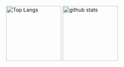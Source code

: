 
<!--
### Hi there 👋
**mitixx/mitixx** is a ✨ _special_ ✨ repository because its `README.md` (this file) appears on your GitHub profile.

Here are some ideas to get you started:

- 🔭 I’m currently working on ...
- 🌱 I’m currently learning ...
- 👯 I’m looking to collaborate on ...
- 🤔 I’m looking for help with ...
- 💬 Ask me about ...
- 📫 How to reach me: ...
- 😄 Pronouns: ...
- ⚡ Fun fact: ...
-->
<p align="left"> 
  <img alt="Top Langs" height="150px" src="https://github-readme-stats.vercel.app/api/top-langs/?username=mitixx&layout=compact&show_icons=true&theme=radical" />
  <img alt="github stats" height="150px" src="https://github-readme-stats.vercel.app/api?username=mitixx&theme=radical&show_icons=true&count_private=true" />
</p>
